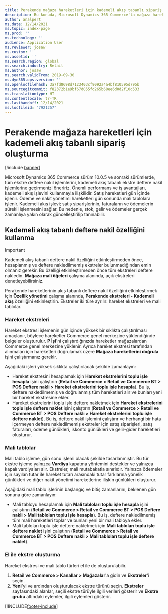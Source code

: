 ```yaml
---
title: Perakende mağaza hareketleri için kademeli akış tabanlı sipariş oluşturma
description: Bu konuda, Microsoft Dynamics 365 Commerce'ta mağaza hareketleri için kademeli akış tabanlı sipariş oluşturma işlemi açıklanmaktadır.
author: analpert
ms.date: 12/14/2021
ms.topic: index-page
ms.prod: ''
ms.technology: ''
audience: Application User
ms.reviewer: josaw
ms.custom: ''
ms.assetid: ''
ms.search.region: global
ms.search.industry: Retail
ms.author: josaw
ms.search.validFrom: 2019-09-30
ms.dyn365.ops.version: ''
ms.openlocfilehash: 3a7fd8698d7123403cf9092a4a4bf810595d795b
ms.sourcegitcommit: f82372b1e9bf67d055fd265b68ee6d0d2f10d533
ms.translationtype: HT
ms.contentlocale: tr-TR
ms.lasthandoff: 12/14/2021
ms.locfileid: "7921257"
---
```

# <a name="trickle-feed-based-order-creation-for-retail-store-transactions"></a>Perakende mağaza hareketleri için kademeli akış tabanlı sipariş oluşturma

[!include [banner](includes/banner.md)]

Microsoft Dynamics 365 Commerce sürüm 10.0.5 ve sonraki sürümlerde, tüm ekstre deftere nakil işlemlerini, kademeli akış tabanlı ekstre deftere nakil işlemlerine geçirmenizi öneririz. Önemli performans ve iş avantajları, kademeli akış işlevini kullanmayla ilişkilidir. Satış hareketleri gün içinde işlenir. Ödeme ve nakit yönetimi hareketleri gün sonunda mali tablolara işlenir. Kademeli akış işlevi; satış siparişlerinin, faturaların ve ödemelerin sürekli işlenmesini sağlar. Bu nedenle, stok, gelir ve ödemeler gerçek zamanlıya yakın olarak güncelleştirilip tanınabilir.

## <a name="use-trickle-feed-based-posting"></a>Kademeli akış tabanlı deftere nakil özelliğini kullanma

> [!IMPORTANT]
> Kademeli akış tabanlı deftere nakil özelliğini etkinleştirmeden önce, hesaplanmış ve deftere nakledilmemiş ekstreler bulunmadığından emin olmanız gerekir. Bu özelliği etkinleştirmeden önce tüm ekstreleri deftere nakledin. **Mağaza mali öğeleri** çalışma alanında, açık ekstreleri denetleyebilirsiniz.

Perakende hareketlerinin akış tabanlı deftere nakil özelliğini etkinleştirmek için **Özellik yönetimi** çalışma alanında, **Perakende ekstreleri - Kademeli akış** özelliğini etkinleştirin. Ekstreler iki türe ayrılır: hareket ekstreleri ve mali tablolar.

### <a name="transactional-statements"></a>Hareket ekstreleri

Hareket ekstresi işlemenin gün içinde yüksek bir sıklıkta çalıştırılması amaçlanır, böylece hareketler Commerce genel merkezine yüklendiğinde belgeler oluşturulur. **P İşi**'ni çalıştırdığınızda hareketler mağazalardan Commerce genel merkezine yüklenir. Ayrıca hareket ekstresi tarafından alınmaları için hareketleri doğrulamak üzere **Mağaza hareketlerini doğrula** işini çalıştırmanız gerekir.

Aşağıdaki işleri yüksek sıklıkta çalıştırılacak şekilde zamanlayın:

- Hareket ekstresini hesaplamak için **Hareket ekstrelerini toplu işle hesapla** işini çalıştırın (**Retail ve Commerce \> Retail ve Commerce BT \> POS Deftere nakli \> Hareket ekstrelerini toplu işle hesapla**). Bu iş, deftere nakledilmemiş ve doğrulanmış tüm hareketleri alır ve bunları yeni bir hareket ekstresine ekler.
- Hareket ekstrelerini toplu işle deftere nakletmek için **Hareket ekstrelerini toplu işle deftere naklet** işini çalıştırın (**Retail ve Commerce \> Retail ve Commerce BT \> POS Deftere nakli \> Hareket ekstrelerini toplu işle deftere naklet**). Bu iş, deftere nakil işlemini çalıştırır ve herhangi bir hata içermeyen deftere nakledilmemiş ekstreler için satış siparişleri, satış faturaları, ödeme günlükleri, iskonto günlükleri ve gelir-gider hareketleri oluşturur. 

### <a name="financial-statements"></a>Mali tablolar

Mali tablo işleme, gün sonu işlemi olacak şekilde tasarlanmıştır. Bu tür ekstre işleme yalnızca **Vardiya** kapatma yöntemini destekler ve yalnızca kapalı vardiyaları alır. Ekstreler, mali mutabakatla sınırlıdır. Yalnızca ödemeler için sayılan tutar ile hareket tutarı arasındaki tutar farklarına yönelik günlükleri ve diğer nakit yönetimi hareketlerine ilişkin günlükleri oluşturur.

Aşağıdaki mali tablo işlerinin başlangıç ve bitiş zamanlarını, beklenen gün sonuna göre zamanlayın:

- Mali tabloyu hesaplamak için **Mali tabloları toplu işle hesapla** işini çalıştırın (**Retail ve Commerce \> Retail ve Commerce BT \> POS Deftere nakli \> Mali tabloları toplu işle hesapla**). Bu iş, deftere nakledilmemiş tüm mali hareketleri toplar ve bunları yeni bir mali tabloya ekler.
- Mali tabloları toplu işle deftere nakletmek için **Mali tabloları toplu işle deftere naklet** işini çalıştırın (**Retail ve Commerce \> Retail ve Commerce BT \> POS Deftere nakli \> Mali tabloları toplu işle deftere naklet**).

### <a name="manually-create-statements"></a>El ile ekstre oluşturma

Hareket ekstresi ve mali tablo türleri el ile de oluşturulabilir. 

1. **Retail ve Commerce \> Kanallar \> Mağazalar**'a gidin ve **Ekstreler**'i seçin. 
2. **Yeni**'yi ve ardından oluşturulacak ekstre türünü seçin. **Ekstreler** sayfasındaki alanlar, seçili ekstre türüyle ilgili verileri gösterir ve **Ekstre grubu** altındaki eylemler, ilgili eylemleri gösterir.

[!INCLUDE[footer-include](../includes/footer-banner.md)]

